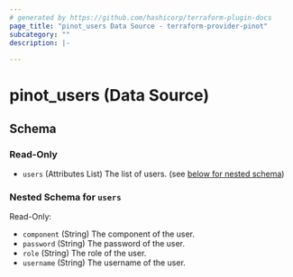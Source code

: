 ```yaml
---
# generated by https://github.com/hashicorp/terraform-plugin-docs
page_title: "pinot_users Data Source - terraform-provider-pinot"
subcategory: ""
description: |-
  
---
```


# pinot_users (Data Source)





<!-- schema generated by tfplugindocs -->
## Schema

### Read-Only

- `users` (Attributes List) The list of users. (see [below for nested schema](#nestedatt--users))

<a id="nestedatt--users"></a>
### Nested Schema for `users`

Read-Only:

- `component` (String) The component of the user.
- `password` (String) The password of the user.
- `role` (String) The role of the user.
- `username` (String) The username of the user.
